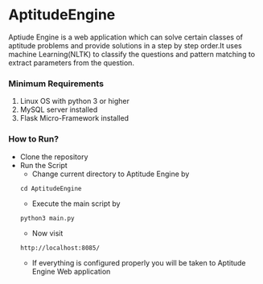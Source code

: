 # AptitudeEngine
Aptiude Engine is a web application which can solve certain classes of aptitude problems and provide solutions in a step by step order.It uses machine Learning(NLTK) to classify the questions and pattern matching to extract parameters from the question.

### Minimum Requirements
1. Linux OS with python 3 or higher
1. MySQL server installed
1. Flask Micro-Framework installed

### How to Run?
* Clone the repository
* Run the Script
    * Change current directory to Aptitude Engine by
    ```
    cd AptitudeEngine
    ```
    * Execute the main script by
    ```
    python3 main.py
    ```
    * Now visit
    ```
    http://localhost:8085/
    ```
    * If everything is configured properly you will be taken to Aptitude Engine Web application
